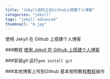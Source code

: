 ```yaml
---
title: "Jekyll进阶之在Github上搭建个人博客"
categories: "jekyll"
tags: "jekyll advanced"
thumbnail: "8.jpg"
---
```

使用 Jekyll 在 Github 上搭建个人博客
<!--more-->

###教程
[使用 Jekyll 在 Github 上搭建个人博客](http://www.tuicool.com/articles/jU7VJr)

###安装git
运行`gem install git`

###本地博客上传到Github
基本按照教程[教程](http://segmentfault.com/a/1190000000406019)操作